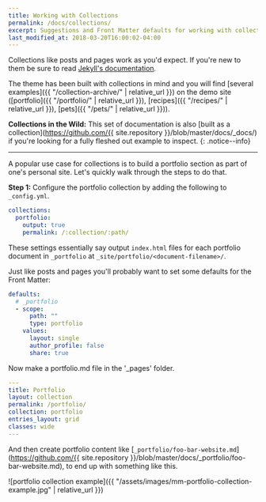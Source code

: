 ```yaml
---
title: Working with Collections
permalink: /docs/collections/
excerpt: Suggestions and Front Matter defaults for working with collections.
last_modified_at: 2018-03-20T16:00:02-04:00
---
```


Collections like posts and pages work as you'd expect. If you're new to them be sure to read [Jekyll's documentation](https://jekyllrb.com/docs/collections/).

The theme has been built with collections in mind and you will find \[several examples\]({{ "/collection-archive/" | relative_url }}) on the demo site (\[portfolio\]({{ "/portfolio/" | relative_url }}), \[recipes\]({{ "/recipes/" | relative_url }}), \[pets\]({{ "/pets/" | relative_url }})).

**Collections in the Wild:** This set of documentation is also \[built as a collection\](https://github.com/{{ site.repository }}/blob/master/docs/\_docs/) if you're looking for a fully fleshed out example to inspect.
{: .notice--info}

______________________________________________________________________

A popular use case for collections is to build a portfolio section as part of one's personal site. Let's quickly walk through the steps to do that.

**Step 1:** Configure the portfolio collection by adding the following to `_config.yml`.

```yaml
collections:
  portfolio:
    output: true
    permalink: /:collection/:path/
```

These settings essentially say output `index.html` files for each portfolio document in `_portfolio` at `_site/portfolio/<document-filename>/`.

Just like posts and pages you'll probably want to set some defaults for the Front Matter:

```yaml
defaults:
  # _portfolio
  - scope:
      path: ""
      type: portfolio
    values:
      layout: single
      author_profile: false
      share: true
```

Now make a portfolio.md file in the '\_pages' folder.

```yaml
---
title: Portfolio
layout: collection
permalink: /portfolio/
collection: portfolio
entries_layout: grid
classes: wide
---
```

And then create portfolio content like \[`_portfolio/foo-bar-website.md`\](https://github.com/{{ site.repository }}/blob/master/docs/\_portfolio/foo-bar-website.md), to end up with something like this.

!\[portfolio collection example\]({{ "/assets/images/mm-portfolio-collection-example.jpg" | relative_url }})

